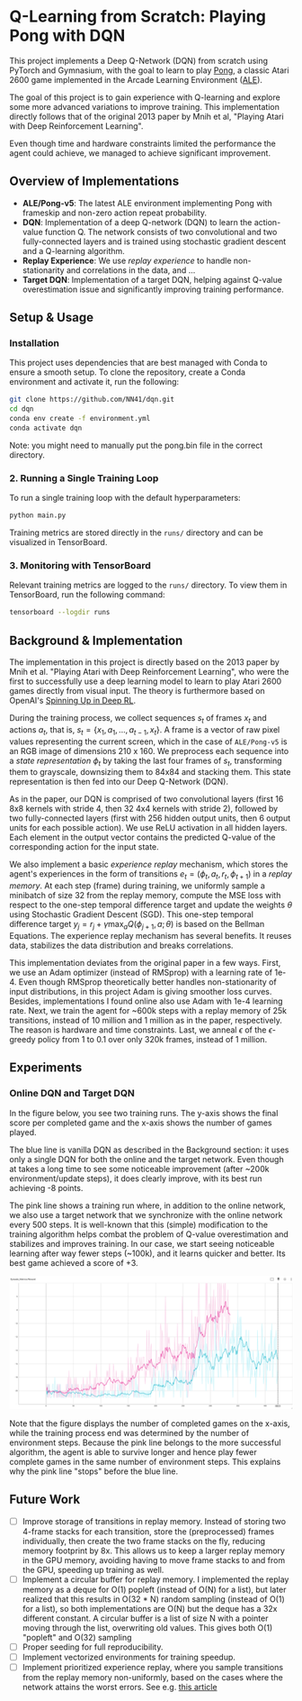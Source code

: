 # Q-Learning from Scratch: Playing Pong with DQN

This project implements a Deep Q-Network (DQN) from scratch using PyTorch and Gymnasium, with the goal to learn to play [Pong](https://ale.farama.org/environments/pong/), a classic Atari 2600 game implemented in the Arcade Learning Environment ([ALE](https://ale.farama.org/)).

The goal of this project is to gain experience  with Q-learning and explore some more advanced variations to improve training. This implementation directly follows that of the original 2013 paper by Mnih et al, "Playing Atari with Deep Reinforcement Learning".

Even though time and hardware constraints limited the performance the agent could achieve, we managed to achieve significant improvement.

## Overview of Implementations
* **ALE/Pong-v5**: The latest ALE environment implementing Pong with frameskip and non-zero action repeat probability.
* **DQN**: Implementation of a deep Q-network (DQN) to learn the action-value function Q. The network consists of two convolutional and two fully-connected layers and is trained using stochastic gradient descent and a Q-learning algorithm.
* **Replay Experience**: We use *replay experience* to handle non-stationarity and correlations in the data, and ...
* **Target DQN**: Implementation of a target DQN, helping against Q-value overestimation issue and significantly improving training performance.

## Setup & Usage
### Installation

This project uses dependencies that are best managed with Conda to ensure a smooth setup. To clone the repository, create a Conda environment and activate it, run the following:
```bash
git clone https://github.com/NN41/dqn.git
cd dqn
conda env create -f environment.yml
conda activate dqn
```
Note: you might need to manually put the pong.bin file in the correct directory.

### 2. Running a Single Training Loop
To run a single training loop with the default hyperparameters:

```bash
python main.py
```
Training metrics are stored directly in the `runs/` directory and can be visualized in TensorBoard.

### 3. Monitoring with TensorBoard
Relevant training metrics are logged to the `runs/` directory. To view them in TensorBoard, run the following command:
```bash
tensorboard --logdir runs
```

## Background & Implementation
The implementation in this project is directly based on the 2013 paper by Mnih et al. "Playing Atari with Deep Reinforcement Learning", who were the first to successfully use a deep learning model to learn to play Atari 2600 games directly from visual input. The theory is furthermore based on OpenAI's [Spinning Up in Deep RL](https://spinningup.openai.com/en/latest/index.html).

During the training process, we collect sequences $s_t$ of frames $x_t$ and actions $a_t$, that is, $s_t = \{x_1, a_1, \ldots, a_{t-1}, x_t\}$. A frame is a vector of raw pixel values representing the current screen, which in the case of ``ALE/Pong-v5`` is an RGB image of dimensions 210 x 160. We preprocess each sequence into a *state representation* $\phi_t$ by taking the last four frames of $s_t$, transforming them to grayscale, downsizing them to $84$x$84$ and stacking them. This state representation is then fed into our Deep Q-Network (DQN).

As in the paper, our DQN is comprised of two convolutional layers (first 16 8x8 kernels with stride 4, then 32 4x4 kernels with stride 2), followed by two fully-connected layers (first with 256 hidden output units, then 6 output units for each possible action). We use ReLU activation in all hidden layers. Each element in the output vector contains the predicted Q-value of the corresponding action for the input state.

We also implement a basic *experience replay* mechanism, which stores the agent's experiences in the form of transitions $e_t = (\phi_t, a_t, r_t, \phi_{t+1})$ in a *replay memory*. At each step (frame) during training, we uniformly sample a minibatch of size 32 from the replay memory, compute the MSE loss with respect to the one-step temporal difference target and update the weights $\theta$ using Stochastic Gradient Descent (SGD). This one-step temporal difference target $y_j = r_j + \gamma \max_{a}Q(\phi_{j+1}, a; \theta)$ is based on the Bellman Equations. The experience replay mechanism has several benefits. It reuses data, stabilizes the data distribution and breaks correlations.

This implementation deviates from the original paper in a few ways. First, we use an Adam optimizer (instead of RMSprop) with a learning rate of 1e-4. Even though RMSprop theoretically better handles non-stationarity of input distributions, in this project Adam is giving smoother loss curves. Besides, implementations I found online also use Adam with 1e-4 learning rate. Next, we train the agent for ~600k steps with a replay memory of 25k transitions, instead of 10 million and 1 million as in the paper, respectively. The reason is hardware and time constraints. Last, we anneal $\epsilon$ of the $\epsilon$-greedy policy from 1 to 0.1 over only 320k frames, instead of 1 million. 

## Experiments
### Online DQN and Target DQN

In the figure below, you see two training runs. The y-axis shows the final score per completed game and the x-axis shows the number of games played.

The blue line is vanilla DQN as described in the Background section: it uses only a single DQN for both the online and the target network. Even though at takes a long time to see some noticeable improvement (after ~200k environment/update steps), it does clearly improve, with its best run achieving -8 points.

The pink line shows a training run where, in addition to the online network, we also use a target network that we synchronize with the online network every 500 steps. It is well-known that this (simple) modification to the training algorithm helps combat the problem of Q-value overestimation and stabilizes and improves training. In our case, we start seeing noticeable learning after way fewer steps (~100k), and it learns quicker and better. Its best game achieved a score of +3.

![Results](assets/Screenshot%202025-07-02%20133726.png)

Note that the figure displays the number of completed games on the x-axis, while the training process end was determined by the number of environment steps. Because the pink line belongs to the more successful algorithm, the agent is able to survive longer and hence play fewer complete games in the same number of environment steps. This explains why the pink line "stops" before the blue line.

## Future Work
- [ ] Improve storage of transitions in replay memory. Instead of storing two 4-frame stacks for each transition, store the (preprocessed) frames individually, then create the two frame stacks on the fly, reducing memory footprint by 8x. This allows us to keep a larger replay memory in the GPU memory, avoiding having to move frame stacks to and from the GPU, speeding up training as well. 
- [ ] Implement a circular buffer for replay memory. I implemented the replay memory as a deque for O(1) popleft (instead of O(N) for a list), but later realized that this results in O(32 * N) random sampling (instead of O(1) for a list), so both implementations are O(N) but the deque has a 32x different constant. A circular buffer is a list of size N with a pointer moving through the list, overwriting old values. This gives both O(1) "popleft" and O(32) sampling
- [ ] Proper seeding for full reproducibility.
- [ ] Implement vectorized environments for training speedup.
- [ ] Implement prioritized experience replay, where you sample transitions from the replay memory non-uniformly, based on the cases where the network attains the worst errors. See e.g. [this article](https://medium.com/@joachimiak.krzysztof/learning-to-play-pong-with-pytorch-tianshou-a9b8d2f1b8bd)
